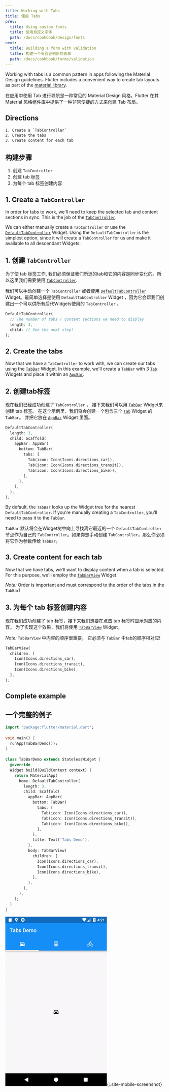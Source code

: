 ```yaml
---
title: Working with Tabs
title: 使用 Tabs
prev:
  title: Using custom fonts
  title: 使用自定义字体
  path: /docs/cookbook/design/fonts
next:
  title: Building a form with validation
  title: 构建一个有验证判断的表单
  path: /docs/cookbook/forms/validation
---
```


Working with tabs is a common pattern in apps following the Material Design
guidelines. Flutter includes a convenient way to create tab layouts as part of
the [material library]({{site.api}}/flutter/material/material-library.html).

在应用中使用 Tab 进行导航是一种常见的 Material Design 风格。Flutter 在其  Material 风格组件库中提供了一种非常便捷的方式来创建 Tab 布局。

## Directions

    1. Create a `TabController`
    2. Create the tabs
    3. Create content for each tab

## 构建步骤

1. 创建  `TabController`
2. 创建 tab 标签
3. 为每个 tab 标签创建内容

## 1. Create a `TabController`

In order for tabs to work, we'll need to keep the selected tab and content
sections in sync. This is the job of the
[`TabController`]({{site.api}}/flutter/material/TabController-class.html).

We can either manually create a `TabController` or use the
[`DefaultTabController`]({{site.api}}/flutter/material/DefaultTabController-class.html)
Widget. Using the `DefaultTabController` is the simplest option, since it will
create a `TabController` for us and make it available to all descendant Widgets.

<!-- skip -->

## 1. 创建  `TabController`

为了使 tab 标签工作, 我们必须保证我们所选的tab和它的内容是同步变化的。所以这里我们需要使用 [ `TabController`]({{site.api}}/flutter/material/TabController-class.html).

我们可以手动创建一个  `TabController`  或者使用
[ `DefaultTabController`]({{site.api}}/flutter/material/DefaultTabController-class.html)  Widget。最简单选择是使用 `DefaultTabController`  Widget ，因为它会帮我们创建出一个可以供所有后代Widgets使用的 `TabController` 。

<!-- skip -->

```dart
DefaultTabController(
  // The number of tabs / content sections we need to display
  length: 3,
  child: // See the next step!
);
```

## 2. Create the tabs

Now that we have a `TabController` to work with, we can create our tabs using
the [`TabBar`]({{site.api}}/flutter/material/TabController-class.html)
Widget. In this example, we'll create a `TabBar` with 3
[`Tab`]({{site.api}}/flutter/material/Tab-class.html)
Widgets and place it within an
[`AppBar`]({{site.api}}/flutter/material/AppBar-class.html).

<!-- skip -->

## 2. 创建tab标签

现在我们已经成功创建了  `TabController` ， 接下来我们可以用  [`TabBar`]({{site.api}}/flutter/material/TabController-class.html) Widget来创建 tab 标签。
 在这个示例里，我们将会创建一个包含三个  [`Tab`]({{site.api}}/flutter/material/Tab-class.html) Widget 的  `TabBar`。
 并把它放在  [`AppBar`]({{site.api}}/flutter/material/AppBar-class.html)  Widget 里面。

<!-- skip -->

```dart
DefaultTabController(
  length: 3,
  child: Scaffold(
    appBar: AppBar(
      bottom: TabBar(
        tabs: [
          Tab(icon: Icon(Icons.directions_car)),
          Tab(icon: Icon(Icons.directions_transit)),
          Tab(icon: Icon(Icons.directions_bike)),
        ],
      ),
    ),
  ),
);
```

By default, the `TabBar` looks up the Widget tree for the nearest
`DefaultTabController`. If you're manually creating a `TabController`, you'll
need to pass it to the `TabBar`.

 `TabBar` 默认将会在Widget树中向上寻找离它最近的一个  `DefaultTabController ` 节点作为自己的  `TabController`。如果你想手动创建 `TabController`，那么你必须将它作为参数传给  `TabBar`。

## 3. Create content for each tab

Now that we have tabs, we'll want to display content when a tab is selected.
For this purpose, we'll employ the
[`TabBarView`]({{site.api}}/flutter/material/TabBarView-class.html) Widget.

*Note:* Order is important and must correspond to the order of the tabs in the
`TabBar`!

<!-- skip -->

## 3. 为每个 tab 标签创建内容

现在我们成功创建了 tab 标签，接下来我们想要在点击 tab 标签时显示对应的内容。
为了实现这个效果，我们将使用 [ `TabBarView`]({{site.api}}/flutter/material/TabBarView-class.html) Widget。

*Note:*  `TabBarView` 中内容的顺序很重要， 它必须与  `TabBar` 中tab的顺序相对应!

<!-- skip -->

```dart
TabBarView(
  children: [
    Icon(Icons.directions_car),
    Icon(Icons.directions_transit),
    Icon(Icons.directions_bike),
  ],
);
```

## Complete example

## 一个完整的例子

```dart
import 'package:flutter/material.dart';

void main() {
  runApp(TabBarDemo());
}

class TabBarDemo extends StatelessWidget {
  @override
  Widget build(BuildContext context) {
    return MaterialApp(
      home: DefaultTabController(
        length: 3,
        child: Scaffold(
          appBar: AppBar(
            bottom: TabBar(
              tabs: [
                Tab(icon: Icon(Icons.directions_car)),
                Tab(icon: Icon(Icons.directions_transit)),
                Tab(icon: Icon(Icons.directions_bike)),
              ],
            ),
            title: Text('Tabs Demo'),
          ),
          body: TabBarView(
            children: [
              Icon(Icons.directions_car),
              Icon(Icons.directions_transit),
              Icon(Icons.directions_bike),
            ],
          ),
        ),
      ),
    );
  }
}
```

![Tabs Demo](/images/cookbook/tabs.gif){:.site-mobile-screenshot}
